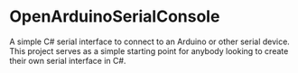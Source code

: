 # OpenArduinoSerialConsole
A simple C# serial interface to connect to an Arduino or other serial device.
This project serves as a simple starting point for anybody looking to create their
own serial interface in C#.
